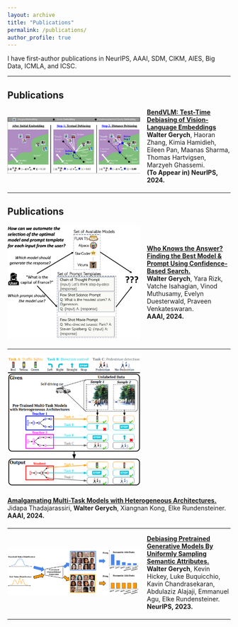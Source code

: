 ```yaml
---
layout: archive
title: "Publications"
permalink: /publications/
author_profile: true
---
```


I have first-author publications in NeurIPS, AAAI, SDM, CIKM, AIES, Big Data, ICMLA, and ICSC.

---

## Publications

<!-- Paper 1 -->
<div style="display: flex; align-items: center; margin-bottom: 20px;">
  <div style="flex-shrink: 0; margin-right: 15px;">
    <img src="..\images\bend_fig.png" alt="Paper Figure" width="300px">
  </div>
  <div>
    <strong><a href="">BendVLM: Test-Time Debiasing of Vision-Language
Embeddings</a></strong><br>
    <strong>Walter Gerych</strong>, Haoran Zhang, Kimia Hamidieh, Eileen Pan, Maanas Sharma, Thomas Hartvigsen, Marzyeh Ghassemi.<br>
    <strong>(To Appear in) NeurIPS, 2024.</strong>
  </div>
</div>

---

## Publications

<!-- Paper 1 -->
<div style="display: flex; align-items: center; margin-bottom: 20px;">
  <div style="flex-shrink: 0; margin-right: 15px;">
    <img src="..\images\aaai_uncert_2024.png" alt="Paper Figure" width="300px">
  </div>
  <div>
    <strong><a href="https://research.ibm.com/publications/who-knows-the-answer-finding-the-best-model-and-prompt-for-each-query-using-confidence-based-search#">Who Knows the Answer? Finding the Best Model & Prompt Using Confidence-Based Search.</a></strong><br>
    <strong>Walter Gerych</strong>, Yara Rizk, Vatche Isahagian, Vinod Muthusamy, Evelyn Duesterwald, Praveen Venkateswaran.<br>
    <strong>AAAI, 2024.</strong>
  </div>
</div>

---

<!-- Paper 2 -->
<div style="display: flex; align-items: center; margin-bottom: 20px;">
  <div style="flex-shrink: 0; margin-right: 15px;">
    <img src="..\images\multi_task_aaai_2024.png" alt="Paper Figure" width="300px">
  </div>
</div>
<div style="display: flex; align-items: center; margin-bottom: 20px;">
  <div>
    <strong><a href="https://ojs.aaai.org/index.php/AAAI/article/view/29459">Amalgamating Multi-Task Models with Heterogeneous Architectures.</a></strong><br>
    Jidapa Thadajarassiri, <strong>Walter Gerych</strong>, Xiangnan Kong, Elke Rundensteiner.<br>
    <strong>AAAI, 2024.</strong>
  </div>
</div>

---

<!-- Paper 3 -->
<div style="display: flex; align-items: center; margin-bottom: 20px;">
  <div style="flex-shrink: 0; margin-right: 15px;">
    <img src="..\images\neurips_gan_debiasing.png" alt="Paper Figure" width="300px">
  </div>
  <div>
    <strong><a href="https://proceedings.neurips.cc/paper_files/paper/2023/file/8d7060b2ee6ff728692398783e3d59d1-Paper-Conference.pdf">Debiasing Pretrained Generative Models By Uniformly Sampling Semantic Attributes.</a></strong><br>
    <strong>Walter Gerych</strong>, Kevin Hickey, Luke Buquicchio, Kavin Chandrasekaran, Abdulaziz Alajaji, Emmanuel Agu, Elke Rundensteiner.<br>
    <strong>NeurIPS, 2023.</strong>
  </div>
</div>

---

<!-- Continue with more papers -->

